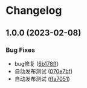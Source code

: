 # Changelog

## 1.0.0 (2023-02-08)


### Bug Fixes

* bug修复 ([6b178ff](https://github.com/or3ki/jav_bot/commit/6b178ffd4c5ed88fad714ad15a9899c6dab5bafa))
* 自动发布测试 ([070e7bf](https://github.com/or3ki/jav_bot/commit/070e7bf2660ed916da19fb46f42147ddb5f3403a))
* 自动发布测试 ([ffa7051](https://github.com/or3ki/jav_bot/commit/ffa70519be01484dd795475427fb74130477ff33))
